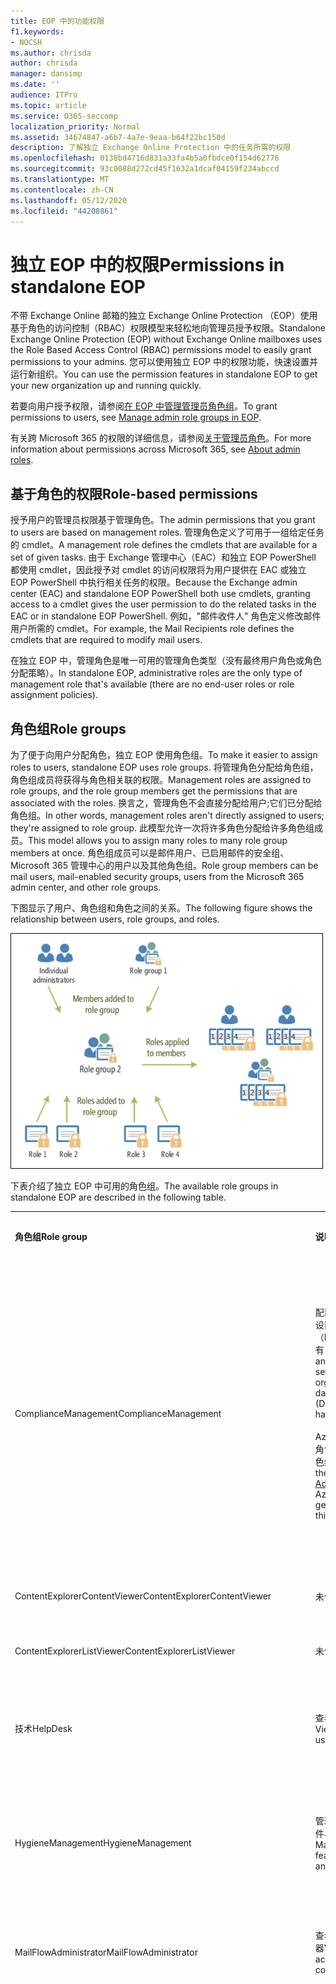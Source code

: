 ```yaml
---
title: EOP 中的功能权限
f1.keywords:
- NOCSH
ms.author: chrisda
author: chrisda
manager: dansimp
ms.date: ''
audience: ITPro
ms.topic: article
ms.service: O365-seccomp
localization_priority: Normal
ms.assetid: 34674847-a6b7-4a7e-9eaa-b64f22bc150d
description: 了解独立 Exchange Online Protection 中的任务所需的权限
ms.openlocfilehash: 0138bd4716d831a33fa4b5a0fbdce0f154d62776
ms.sourcegitcommit: 93c0088d272cd45f1632a1dcaf04159f234abccd
ms.translationtype: MT
ms.contentlocale: zh-CN
ms.lasthandoff: 05/12/2020
ms.locfileid: "44208861"
---
```

# <a name="permissions-in-standalone-eop"></a><span data-ttu-id="04679-103">独立 EOP 中的权限</span><span class="sxs-lookup"><span data-stu-id="04679-103">Permissions in standalone EOP</span></span>

<span data-ttu-id="04679-104">不带 Exchange Online 邮箱的独立 Exchange Online Protection （EOP）使用基于角色的访问控制（RBAC）权限模型来轻松地向管理员授予权限。</span><span class="sxs-lookup"><span data-stu-id="04679-104">Standalone Exchange Online Protection (EOP) without Exchange Online mailboxes uses the Role Based Access Control (RBAC) permissions model to easily grant permissions to your admins.</span></span> <span data-ttu-id="04679-105">您可以使用独立 EOP 中的权限功能，快速设置并运行新组织。</span><span class="sxs-lookup"><span data-stu-id="04679-105">You can use the permission features in standalone EOP to get your new organization up and running quickly.</span></span>

<span data-ttu-id="04679-106">若要向用户授予权限，请参阅[在 EOP 中管理管理员角色组](manage-admin-role-group-permissions-in-eop.md)。</span><span class="sxs-lookup"><span data-stu-id="04679-106">To grant permissions to users, see [Manage admin role groups in EOP](manage-admin-role-group-permissions-in-eop.md).</span></span>

<span data-ttu-id="04679-107">有关跨 Microsoft 365 的权限的详细信息，请参阅[关于管理员角色](https://docs.microsoft.com/microsoft-365/admin/add-users/about-admin-roles)。</span><span class="sxs-lookup"><span data-stu-id="04679-107">For more information about permissions across Microsoft 365, see [About admin roles](https://docs.microsoft.com/microsoft-365/admin/add-users/about-admin-roles).</span></span>

## <a name="role-based-permissions"></a><span data-ttu-id="04679-108">基于角色的权限</span><span class="sxs-lookup"><span data-stu-id="04679-108">Role-based permissions</span></span>

<span data-ttu-id="04679-109">授予用户的管理员权限基于管理角色。</span><span class="sxs-lookup"><span data-stu-id="04679-109">The admin permissions that you grant to users are based on management roles.</span></span> <span data-ttu-id="04679-110">管理角色定义了可用于一组给定任务的 cmdlet。</span><span class="sxs-lookup"><span data-stu-id="04679-110">A management role defines the cmdlets that are available for a set of given tasks.</span></span> <span data-ttu-id="04679-111">由于 Exchange 管理中心（EAC）和独立 EOP PowerShell 都使用 cmdlet，因此授予对 cmdlet 的访问权限将为用户提供在 EAC 或独立 EOP PowerShell 中执行相关任务的权限。</span><span class="sxs-lookup"><span data-stu-id="04679-111">Because the Exchange admin center (EAC) and standalone EOP PowerShell both use cmdlets, granting access to a cmdlet gives the user permission to do the related tasks in the EAC or in standalone EOP PowerShell.</span></span> <span data-ttu-id="04679-112">例如，"邮件收件人" 角色定义修改邮件用户所需的 cmdlet。</span><span class="sxs-lookup"><span data-stu-id="04679-112">For example, the Mail Recipients role defines the cmdlets that are required to modify mail users.</span></span>

<span data-ttu-id="04679-113">在独立 EOP 中，管理角色是唯一可用的管理角色类型（没有最终用户角色或角色分配策略）。</span><span class="sxs-lookup"><span data-stu-id="04679-113">In standalone EOP, administrative roles are the only type of management role that's available (there are no end-user roles or role assignment policies).</span></span>

## <a name="role-groups"></a><span data-ttu-id="04679-114">角色组</span><span class="sxs-lookup"><span data-stu-id="04679-114">Role groups</span></span>

<span data-ttu-id="04679-115">为了便于向用户分配角色，独立 EOP 使用角色组。</span><span class="sxs-lookup"><span data-stu-id="04679-115">To make it easier to assign roles to users, standalone EOP uses role groups.</span></span> <span data-ttu-id="04679-116">将管理角色分配给角色组，角色组成员将获得与角色相关联的权限。</span><span class="sxs-lookup"><span data-stu-id="04679-116">Management roles are assigned to role groups, and the role group members get the permissions that are associated with the roles.</span></span> <span data-ttu-id="04679-117">换言之，管理角色不会直接分配给用户;它们已分配给角色组。</span><span class="sxs-lookup"><span data-stu-id="04679-117">In other words, management roles aren't directly assigned to users; they're assigned to role group.</span></span> <span data-ttu-id="04679-118">此模型允许一次将许多角色分配给许多角色组成员。</span><span class="sxs-lookup"><span data-stu-id="04679-118">This model allows you to assign many roles to many role group members at once.</span></span> <span data-ttu-id="04679-119">角色组成员可以是邮件用户、已启用邮件的安全组、Microsoft 365 管理中心的用户以及其他角色组。</span><span class="sxs-lookup"><span data-stu-id="04679-119">Role group members can be mail users, mail-enabled security groups, users from the Microsoft 365 admin center, and other role groups.</span></span>

<span data-ttu-id="04679-120">下图显示了用户、角色组和角色之间的关系。</span><span class="sxs-lookup"><span data-stu-id="04679-120">The following figure shows the relationship between users, role groups, and roles.</span></span>

![角色、角色组和成员关系](../../media/ITPro_Security_RBAC_EXO_SimplifiedRoleGroupRelationship.png)

<span data-ttu-id="04679-122">下表介绍了独立 EOP 中可用的角色组。</span><span class="sxs-lookup"><span data-stu-id="04679-122">The available role groups in standalone EOP are described in the following table.</span></span>

||||
|---|---|---|
|<span data-ttu-id="04679-123">**角色组**</span><span class="sxs-lookup"><span data-stu-id="04679-123">**Role group**</span></span>|<span data-ttu-id="04679-124">**说明**</span><span class="sxs-lookup"><span data-stu-id="04679-124">**Description**</span></span>|<span data-ttu-id="04679-125">**分配的默认角色**</span><span class="sxs-lookup"><span data-stu-id="04679-125">**Default roles assigned**</span></span>|
|<span data-ttu-id="04679-126">ComplianceManagement</span><span class="sxs-lookup"><span data-stu-id="04679-126">ComplianceManagement</span></span>|<span data-ttu-id="04679-127">配置和管理组织中的合规性设置，包括数据丢失防护（DLP）（如果你的订阅具有 DLP 功能）。</span><span class="sxs-lookup"><span data-stu-id="04679-127">Configure and manage compliance settings within the organization, including data loss prevention (DLP) if your subscription has DLP capabilities.</span></span> <br/><br/> <span data-ttu-id="04679-128">Azure AD 中[合规性管理员](https://docs.microsoft.com/azure/active-directory/users-groups-roles/directory-assign-admin-roles#compliance-administrator)角色的成员将自动获取此角色组的权限。</span><span class="sxs-lookup"><span data-stu-id="04679-128">Members of the [Compliance Administrator](https://docs.microsoft.com/azure/active-directory/users-groups-roles/directory-assign-admin-roles#compliance-administrator) role in Azure AD automatically get the permissions of this role group.</span></span>|<span data-ttu-id="04679-129">审核日志</span><span class="sxs-lookup"><span data-stu-id="04679-129">Audit Logs</span></span> <br/><br/> <span data-ttu-id="04679-130">合规性管理</span><span class="sxs-lookup"><span data-stu-id="04679-130">Compliance Administration</span></span> <br/><br/> <span data-ttu-id="04679-131">信息权限管理</span><span class="sxs-lookup"><span data-stu-id="04679-131">Information Rights Management</span></span> <br/><br/> <span data-ttu-id="04679-132">保留管理</span><span class="sxs-lookup"><span data-stu-id="04679-132">Retention Management</span></span> <br/><br/> <span data-ttu-id="04679-133">仅查看审核日志</span><span class="sxs-lookup"><span data-stu-id="04679-133">View-Only Audit Logs</span></span> <br/><br/> <span data-ttu-id="04679-134">仅查看配置</span><span class="sxs-lookup"><span data-stu-id="04679-134">View-Only Configuration</span></span> <br/><br/> <span data-ttu-id="04679-135">仅查看收件人</span><span class="sxs-lookup"><span data-stu-id="04679-135">View-Only Recipients</span></span>|
|<span data-ttu-id="04679-136">ContentExplorerContentViewer</span><span class="sxs-lookup"><span data-stu-id="04679-136">ContentExplorerContentViewer</span></span>|<span data-ttu-id="04679-137">未使用。</span><span class="sxs-lookup"><span data-stu-id="04679-137">Not used.</span></span>|<span data-ttu-id="04679-138">数据分类内容查看器</span><span class="sxs-lookup"><span data-stu-id="04679-138">Data Classification Content Viewer</span></span>|
|<span data-ttu-id="04679-139">ContentExplorerListViewer</span><span class="sxs-lookup"><span data-stu-id="04679-139">ContentExplorerListViewer</span></span>|<span data-ttu-id="04679-140">未使用。</span><span class="sxs-lookup"><span data-stu-id="04679-140">Not used.</span></span>|<span data-ttu-id="04679-141">数据分类列表查看器</span><span class="sxs-lookup"><span data-stu-id="04679-141">Data Classification List Viewer</span></span>|
|<span data-ttu-id="04679-142">技术</span><span class="sxs-lookup"><span data-stu-id="04679-142">HelpDesk</span></span>|<span data-ttu-id="04679-143">查看和管理邮件用户。</span><span class="sxs-lookup"><span data-stu-id="04679-143">View and manage mail users.</span></span>|<span data-ttu-id="04679-144">重置密码</span><span class="sxs-lookup"><span data-stu-id="04679-144">Reset Password</span></span> <br/><br/> <span data-ttu-id="04679-145">用户选项</span><span class="sxs-lookup"><span data-stu-id="04679-145">User Options</span></span> <br/><br/> <span data-ttu-id="04679-146">仅查看收件人</span><span class="sxs-lookup"><span data-stu-id="04679-146">View-Only Recipients</span></span>|
|<span data-ttu-id="04679-147">HygieneManagement</span><span class="sxs-lookup"><span data-stu-id="04679-147">HygieneManagement</span></span>|<span data-ttu-id="04679-148">管理保护功能（反垃圾邮件、反恶意软件等）。</span><span class="sxs-lookup"><span data-stu-id="04679-148">Manage protection features (anti-spam, anti-malware, etc.).</span></span>|<span data-ttu-id="04679-149">传输卫生</span><span class="sxs-lookup"><span data-stu-id="04679-149">Transport Hygiene</span></span> <br/><br/> <span data-ttu-id="04679-150">仅查看配置</span><span class="sxs-lookup"><span data-stu-id="04679-150">View-Only Configuration</span></span> <br/><br/> <span data-ttu-id="04679-151">仅查看收件人</span><span class="sxs-lookup"><span data-stu-id="04679-151">View-Only Recipients</span></span>|
|<span data-ttu-id="04679-152">MailFlowAdministrator</span><span class="sxs-lookup"><span data-stu-id="04679-152">MailFlowAdministrator</span></span>|<span data-ttu-id="04679-153">查看和管理接受的域和连接器</span><span class="sxs-lookup"><span data-stu-id="04679-153">View and manage accepted domains and connectors</span></span>|<span data-ttu-id="04679-154">远程和接受域</span><span class="sxs-lookup"><span data-stu-id="04679-154">Remote and Accepted Domains</span></span> <br/><br/> <span data-ttu-id="04679-155">仅查看收件人</span><span class="sxs-lookup"><span data-stu-id="04679-155">View-Only Recipients</span></span>|
|<span data-ttu-id="04679-156">OrganizationManagement</span><span class="sxs-lookup"><span data-stu-id="04679-156">OrganizationManagement</span></span>|<span data-ttu-id="04679-157">对整个组织的管理员访问权限以及执行几乎所有任务的能力。</span><span class="sxs-lookup"><span data-stu-id="04679-157">Admin access to the entire organization and the ability to perform almost any task.</span></span> <br/><br/> <span data-ttu-id="04679-158">Azure AD 中[全局管理员](https://docs.microsoft.com/azure/active-directory/users-groups-roles/directory-assign-admin-roles#global-administrator--company-administrator)角色的成员会自动获取此角色组的权限。</span><span class="sxs-lookup"><span data-stu-id="04679-158">Members of the [Global Administrator](https://docs.microsoft.com/azure/active-directory/users-groups-roles/directory-assign-admin-roles#global-administrator--company-administrator) role in Azure AD automatically get the permissions of this role group.</span></span> <br/><br/> <span data-ttu-id="04679-159">**重要说明**：由于 OrganizationManagement 角色组是一个功能强大的角色，因此只有执行组织级别管理任务的用户才应该是此角色组的成员。</span><span class="sxs-lookup"><span data-stu-id="04679-159">**Important**: Because the OrganizationManagement role group is a powerful role, only users that perform organizational-level administrative tasks should be members of this role group.</span></span>|<span data-ttu-id="04679-160">恶意</span><span class="sxs-lookup"><span data-stu-id="04679-160">AntiMalware</span></span> <br/><br/> <span data-ttu-id="04679-161">反垃圾邮件</span><span class="sxs-lookup"><span data-stu-id="04679-161">AntiSpam</span></span> <br/><br/> <span data-ttu-id="04679-162">审核日志</span><span class="sxs-lookup"><span data-stu-id="04679-162">Audit Logs</span></span> <br/><br/> <span data-ttu-id="04679-163">合规性管理员</span><span class="sxs-lookup"><span data-stu-id="04679-163">Compliance Administrator</span></span> <br/><br/> <span data-ttu-id="04679-164">动态通讯组</span><span class="sxs-lookup"><span data-stu-id="04679-164">Distribution Groups</span></span> <br/><br/> <span data-ttu-id="04679-165">信息权限管理</span><span class="sxs-lookup"><span data-stu-id="04679-165">Information Rights Management</span></span> <br/><br/> <span data-ttu-id="04679-166">邮件收件人创建</span><span class="sxs-lookup"><span data-stu-id="04679-166">Mail Recipient Creation</span></span> <br/><br/> <span data-ttu-id="04679-167">邮件收件人</span><span class="sxs-lookup"><span data-stu-id="04679-167">Mail Recipients</span></span> <br/><br/> <span data-ttu-id="04679-168">邮件跟踪</span><span class="sxs-lookup"><span data-stu-id="04679-168">Message Tracking</span></span> <br/><br/> <span data-ttu-id="04679-169">迁移</span><span class="sxs-lookup"><span data-stu-id="04679-169">Migration</span></span> <br/><br/> <span data-ttu-id="04679-170">组织客户端访问</span><span class="sxs-lookup"><span data-stu-id="04679-170">Organization Client Access</span></span> <br/><br/> <span data-ttu-id="04679-171">组织配置</span><span class="sxs-lookup"><span data-stu-id="04679-171">Organization Configuration</span></span> <br/><br/> <span data-ttu-id="04679-172">组织传输设置</span><span class="sxs-lookup"><span data-stu-id="04679-172">Organization Transport Settings</span></span> <br/><br/> <span data-ttu-id="04679-173">隔离</span><span class="sxs-lookup"><span data-stu-id="04679-173">Quarantine</span></span> <br/><br/> <span data-ttu-id="04679-174">收件人策略</span><span class="sxs-lookup"><span data-stu-id="04679-174">Recipient Policies</span></span> <br/><br/> <span data-ttu-id="04679-175">远程和接受域</span><span class="sxs-lookup"><span data-stu-id="04679-175">Remote and Accepted Domains</span></span> <br/><br/> <span data-ttu-id="04679-176">重置密码</span><span class="sxs-lookup"><span data-stu-id="04679-176">Reset Password</span></span> <br/><br/> <span data-ttu-id="04679-177">保留管理</span><span class="sxs-lookup"><span data-stu-id="04679-177">Retention Management</span></span> <br/><br/> <span data-ttu-id="04679-178">角色管理</span><span class="sxs-lookup"><span data-stu-id="04679-178">Role Management</span></span> <br/><br/> <span data-ttu-id="04679-179">安全管理员</span><span class="sxs-lookup"><span data-stu-id="04679-179">Security Administrator</span></span> <br/><br/> <span data-ttu-id="04679-180">安全组创建和成员身份</span><span class="sxs-lookup"><span data-stu-id="04679-180">Security Group Creation and Membership</span></span> <br/><br/> <span data-ttu-id="04679-181">安全读取者</span><span class="sxs-lookup"><span data-stu-id="04679-181">Security Reader</span></span> <br/><br/> <span data-ttu-id="04679-182">敏感度标签管理员</span><span class="sxs-lookup"><span data-stu-id="04679-182">Sensitivity Label Administrator</span></span> <br/><br/> <span data-ttu-id="04679-183">监督</span><span class="sxs-lookup"><span data-stu-id="04679-183">Supervision</span></span> <br/><br/> <span data-ttu-id="04679-184">传输卫生</span><span class="sxs-lookup"><span data-stu-id="04679-184">Transport Hygiene</span></span> <br/><br/> <span data-ttu-id="04679-185">传输规则</span><span class="sxs-lookup"><span data-stu-id="04679-185">Transport Rules</span></span> <br/><br/> <span data-ttu-id="04679-186">用户选项</span><span class="sxs-lookup"><span data-stu-id="04679-186">User Options</span></span> <br/><br/> <span data-ttu-id="04679-187">仅查看反恶意软件</span><span class="sxs-lookup"><span data-stu-id="04679-187">View-Only AntiMalware</span></span> <br/><br/> <span data-ttu-id="04679-188">仅查看反垃圾邮件</span><span class="sxs-lookup"><span data-stu-id="04679-188">View-Only AntiSpam</span></span> <br/><br/> <span data-ttu-id="04679-189">仅查看审核日志</span><span class="sxs-lookup"><span data-stu-id="04679-189">View-Only Audit Logs</span></span> <br/><br/> <span data-ttu-id="04679-190">仅查看配置</span><span class="sxs-lookup"><span data-stu-id="04679-190">View-Only Configuration</span></span> <br/><br/> <span data-ttu-id="04679-191">仅查看隔离</span><span class="sxs-lookup"><span data-stu-id="04679-191">View-Only Quarantine</span></span> <br/><br/> <span data-ttu-id="04679-192">仅查看收件人</span><span class="sxs-lookup"><span data-stu-id="04679-192">View-Only Recipients</span></span> <br/><br/> <span data-ttu-id="04679-193">仅查看威胁智能</span><span class="sxs-lookup"><span data-stu-id="04679-193">View-Only Threat Intelligence</span></span>|
|<span data-ttu-id="04679-194">QuarantineAdministrator</span><span class="sxs-lookup"><span data-stu-id="04679-194">QuarantineAdministrator</span></span>|<span data-ttu-id="04679-195">管理所有收件人的已隔离邮件。</span><span class="sxs-lookup"><span data-stu-id="04679-195">Manage quarantined messages for all recipients.</span></span>|<span data-ttu-id="04679-196">隔离</span><span class="sxs-lookup"><span data-stu-id="04679-196">Quarantine</span></span>|
|<span data-ttu-id="04679-197">RecipientManagement</span><span class="sxs-lookup"><span data-stu-id="04679-197">RecipientManagement</span></span>|<span data-ttu-id="04679-198">创建、管理和删除组织中的收件人对象。</span><span class="sxs-lookup"><span data-stu-id="04679-198">Create, manage, and remove recipient objects in the organization.</span></span>|<span data-ttu-id="04679-199">动态通讯组</span><span class="sxs-lookup"><span data-stu-id="04679-199">Distribution Groups</span></span> <br/><br/> <span data-ttu-id="04679-200">邮件收件人创建</span><span class="sxs-lookup"><span data-stu-id="04679-200">Mail Recipient Creation</span></span> <br/><br/> <span data-ttu-id="04679-201">邮件收件人</span><span class="sxs-lookup"><span data-stu-id="04679-201">Mail Recipients</span></span> <br/><br/> <span data-ttu-id="04679-202">邮件跟踪</span><span class="sxs-lookup"><span data-stu-id="04679-202">Message Tracking</span></span> <br/><br/> <span data-ttu-id="04679-203">迁移</span><span class="sxs-lookup"><span data-stu-id="04679-203">Migration</span></span> <br/><br/> <span data-ttu-id="04679-204">收件人策略</span><span class="sxs-lookup"><span data-stu-id="04679-204">Recipient Policies</span></span> <br/><br/> <span data-ttu-id="04679-205">重置密码</span><span class="sxs-lookup"><span data-stu-id="04679-205">Reset Password</span></span>|
|<span data-ttu-id="04679-206">Ecm.recordsmanagement</span><span class="sxs-lookup"><span data-stu-id="04679-206">RecordsManagement</span></span>|<span data-ttu-id="04679-207">配置合规性功能，如保留策略标记、邮件分类和邮件流规则（也称为传输规则）。</span><span class="sxs-lookup"><span data-stu-id="04679-207">Configure compliance features, such as retention policy tags, message classifications, and mail flow rules (also known as transport rules).</span></span>|<span data-ttu-id="04679-208">邮件跟踪</span><span class="sxs-lookup"><span data-stu-id="04679-208">Message Tracking</span></span> <br/><br/> <span data-ttu-id="04679-209">保留管理</span><span class="sxs-lookup"><span data-stu-id="04679-209">Retention Management</span></span> <br/><br/> <span data-ttu-id="04679-210">传输规则</span><span class="sxs-lookup"><span data-stu-id="04679-210">Transport Rules</span></span>|
|<span data-ttu-id="04679-211">SecurityAdministrator</span><span class="sxs-lookup"><span data-stu-id="04679-211">SecurityAdministrator</span></span>|<span data-ttu-id="04679-212">在组织中配置保护的所有方面（反垃圾邮件、反恶意软件、反欺骗、隔离等）。</span><span class="sxs-lookup"><span data-stu-id="04679-212">Configure all aspects of protection in the organization (anti-spam, anti-malware, anti-spoofing, quarantine, etc.).</span></span> <br/><br/> <span data-ttu-id="04679-213">Azure AD 中的[安全管理员](https://docs.microsoft.com/azure/active-directory/users-groups-roles/directory-assign-admin-roles#security-administrator)角色的成员将自动获取此角色组的权限。</span><span class="sxs-lookup"><span data-stu-id="04679-213">Members of the [Security Administrator](https://docs.microsoft.com/azure/active-directory/users-groups-roles/directory-assign-admin-roles#security-administrator) role in Azure AD automatically get the permissions of this role group.</span></span>|<span data-ttu-id="04679-214">恶意</span><span class="sxs-lookup"><span data-stu-id="04679-214">AntiMalware</span></span> <br/><br/> <span data-ttu-id="04679-215">反垃圾邮件</span><span class="sxs-lookup"><span data-stu-id="04679-215">AntiSpam</span></span> <br/><br/> <span data-ttu-id="04679-216">审核日志</span><span class="sxs-lookup"><span data-stu-id="04679-216">Audit Logs</span></span> <br/><br/> <span data-ttu-id="04679-217">隔离</span><span class="sxs-lookup"><span data-stu-id="04679-217">Quarantine</span></span> <br/><br/> <span data-ttu-id="04679-218">安全管理员</span><span class="sxs-lookup"><span data-stu-id="04679-218">Security Administrator</span></span> <br/><br/> <span data-ttu-id="04679-219">敏感度标签管理员</span><span class="sxs-lookup"><span data-stu-id="04679-219">Sensitivity Label Administrator</span></span> <br/><br/> <span data-ttu-id="04679-220">仅查看反恶意软件</span><span class="sxs-lookup"><span data-stu-id="04679-220">View-Only AntiMalware</span></span> <br/><br/> <span data-ttu-id="04679-221">仅查看反垃圾邮件</span><span class="sxs-lookup"><span data-stu-id="04679-221">View-Only AntiSpam</span></span> <br/><br/> <span data-ttu-id="04679-222">仅查看审核日志</span><span class="sxs-lookup"><span data-stu-id="04679-222">View-Only Audit Logs</span></span> <br/><br/> <span data-ttu-id="04679-223">仅查看隔离</span><span class="sxs-lookup"><span data-stu-id="04679-223">View-Only Quarantine</span></span> <br/><br/> <span data-ttu-id="04679-224">仅查看威胁智能</span><span class="sxs-lookup"><span data-stu-id="04679-224">View-Only Threat Intelligence</span></span>|
|<span data-ttu-id="04679-225">SecurityReader</span><span class="sxs-lookup"><span data-stu-id="04679-225">SecurityReader</span></span>|<span data-ttu-id="04679-226">仅查看对组织中的所有保护方面的访问（反垃圾邮件、反恶意软件、反欺骗、隔离等）。</span><span class="sxs-lookup"><span data-stu-id="04679-226">View-only access to all aspects of protection in the organization (anti-spam, anti-malware, anti-spoofing, quarantine, etc.).</span></span> <br/><br/> <span data-ttu-id="04679-227">Azure AD 中的[安全读者](https://docs.microsoft.com/azure/active-directory/users-groups-roles/directory-assign-admin-roles#security-reader)角色的成员将自动获取此角色组的权限。</span><span class="sxs-lookup"><span data-stu-id="04679-227">Members of the [Security Reader](https://docs.microsoft.com/azure/active-directory/users-groups-roles/directory-assign-admin-roles#security-reader) role in Azure AD automatically get the permissions of this role group.</span></span>|<span data-ttu-id="04679-228">安全读取者</span><span class="sxs-lookup"><span data-stu-id="04679-228">Security Reader</span></span> <br/><br/> <span data-ttu-id="04679-229">仅查看反恶意软件</span><span class="sxs-lookup"><span data-stu-id="04679-229">View-Only AntiMalware</span></span> <br/><br/> <span data-ttu-id="04679-230">仅查看反垃圾邮件</span><span class="sxs-lookup"><span data-stu-id="04679-230">View-Only AntiSpam</span></span> <br/><br/> <span data-ttu-id="04679-231">仅查看隔离</span><span class="sxs-lookup"><span data-stu-id="04679-231">View-Only Quarantine</span></span> <br/><br/> <span data-ttu-id="04679-232">仅查看威胁智能</span><span class="sxs-lookup"><span data-stu-id="04679-232">View-Only Threat Intelligence</span></span>|
|<span data-ttu-id="04679-233">TenantAdmins</span><span class="sxs-lookup"><span data-stu-id="04679-233">TenantAdmins</span></span>|<span data-ttu-id="04679-234">此角色组中的成员身份将跨服务同步并集中管理。</span><span class="sxs-lookup"><span data-stu-id="04679-234">Membership in this role group is synchronized across services and managed centrally.</span></span> <span data-ttu-id="04679-235">默认情况下，不会向此角色组分配任何角色。</span><span class="sxs-lookup"><span data-stu-id="04679-235">By default, this role group is not assigned any roles.</span></span> <span data-ttu-id="04679-236">但是，它将是 "组织管理" 角色组的成员，并将继承这些权限。</span><span class="sxs-lookup"><span data-stu-id="04679-236">However, it will be a member of the Organization Management role group and will inherit those permissions.</span></span>|<span data-ttu-id="04679-237">无</span><span class="sxs-lookup"><span data-stu-id="04679-237">none</span></span>|
|<span data-ttu-id="04679-238">ViewOnlyOrganizationManagement</span><span class="sxs-lookup"><span data-stu-id="04679-238">ViewOnlyOrganizationManagement</span></span>|<span data-ttu-id="04679-239">查看组织中的收件人、保护和配置对象及其属性。</span><span class="sxs-lookup"><span data-stu-id="04679-239">View recipient, protection, and configuration objects and their properties in the organization.</span></span>|<span data-ttu-id="04679-240">合规性管理员</span><span class="sxs-lookup"><span data-stu-id="04679-240">Compliance Administrator</span></span> <br/><br/> <span data-ttu-id="04679-241">安全管理员</span><span class="sxs-lookup"><span data-stu-id="04679-241">Security Administrator</span></span> <br/><br/> <span data-ttu-id="04679-242">安全读取者</span><span class="sxs-lookup"><span data-stu-id="04679-242">Security Reader</span></span> <br/><br/> <span data-ttu-id="04679-243">敏感度标签管理员</span><span class="sxs-lookup"><span data-stu-id="04679-243">Sensitivity Label Administrator</span></span> <br/><br/> <span data-ttu-id="04679-244">仅查看配置</span><span class="sxs-lookup"><span data-stu-id="04679-244">View-Only Configuration</span></span> <br/><br/> <span data-ttu-id="04679-245">仅查看收件人</span><span class="sxs-lookup"><span data-stu-id="04679-245">View-Only Recipients</span></span>|
|

<span data-ttu-id="04679-246">如果您在只有几个管理员的小型组织中工作，则可能需要仅将这些用户添加到组织管理角色组中，并且您可能永远不需要使用其他角色组。</span><span class="sxs-lookup"><span data-stu-id="04679-246">If you work in a small organization that has only a few admins, you might need to add those users to the Organization Management role group only, and you may never need to use the other role groups.</span></span> <span data-ttu-id="04679-247">如果您在更大的组织中工作，可能会有管理员执行特定任务，如收件人配置。</span><span class="sxs-lookup"><span data-stu-id="04679-247">If you work in a larger organization, you might have admins who perform specific tasks, such as recipient configuration.</span></span> <span data-ttu-id="04679-248">在这些情况下，您可以将一个管理员添加到 "收件人管理" 角色组，并将另一个管理员添加到 "组织管理" 角色组。</span><span class="sxs-lookup"><span data-stu-id="04679-248">In those cases, you might add one admin to the Recipient Management role group, and another admin to the Organization Management role group.</span></span> <span data-ttu-id="04679-249">然后，这些管理员可以管理自己的特定区域，但他们不会拥有管理其不负责的区域的权限。</span><span class="sxs-lookup"><span data-stu-id="04679-249">Those admins can then manage their specific areas, but they won't have permissions to manage areas they're not responsible for.</span></span>

<span data-ttu-id="04679-250">如果 Exchange Online 中的内置角色组与管理员的工作职能不匹配，可以创建角色组并向其中添加角色。</span><span class="sxs-lookup"><span data-stu-id="04679-250">If the built-in role groups in Exchange Online don't match the job function of your administrators, you can create role groups and add roles to them.</span></span> <span data-ttu-id="04679-251">有关详细信息，请参阅[在独立 EOP 中管理角色组](manage-admin-role-group-permissions-in-eop.md)。</span><span class="sxs-lookup"><span data-stu-id="04679-251">For more information, see [Manage role groups in standalone EOP](manage-admin-role-group-permissions-in-eop.md).</span></span>

## <a name="roles"></a><span data-ttu-id="04679-252">角色</span><span class="sxs-lookup"><span data-stu-id="04679-252">Roles</span></span>

<span data-ttu-id="04679-253">在独立 EOP 中可用的内置角色如下表所述。</span><span class="sxs-lookup"><span data-stu-id="04679-253">The built-in roles that are available in standalone EOP are described in the following table.</span></span>

||||
|---|---|---|
|<span data-ttu-id="04679-254">**角色**</span><span class="sxs-lookup"><span data-stu-id="04679-254">**Role**</span></span>|<span data-ttu-id="04679-255">**说明**</span><span class="sxs-lookup"><span data-stu-id="04679-255">**Description**</span></span>|<span data-ttu-id="04679-256">**默认角色组分配**</span><span class="sxs-lookup"><span data-stu-id="04679-256">**Default role group assignments**</span></span>|
|<span data-ttu-id="04679-257">恶意</span><span class="sxs-lookup"><span data-stu-id="04679-257">AntiMalware</span></span>|<span data-ttu-id="04679-258">查看和修改反恶意软件功能的配置和报告。</span><span class="sxs-lookup"><span data-stu-id="04679-258">View and modify the configuration and reports for anti-malware features.</span></span>|<span data-ttu-id="04679-259">OrganizationManagement</span><span class="sxs-lookup"><span data-stu-id="04679-259">OrganizationManagement</span></span> <br/><br/> <span data-ttu-id="04679-260">SecurityAdministrator</span><span class="sxs-lookup"><span data-stu-id="04679-260">SecurityAdministrator</span></span>|
|<span data-ttu-id="04679-261">反垃圾邮件</span><span class="sxs-lookup"><span data-stu-id="04679-261">AntiSpam</span></span>|<span data-ttu-id="04679-262">查看和修改反垃圾邮件功能的配置和报告。</span><span class="sxs-lookup"><span data-stu-id="04679-262">View and modify the configuration and reports for anti-spam features.</span></span>|<span data-ttu-id="04679-263">OrganizationManagement</span><span class="sxs-lookup"><span data-stu-id="04679-263">OrganizationManagement</span></span> <br/><br/> <span data-ttu-id="04679-264">SecurityAdministrator</span><span class="sxs-lookup"><span data-stu-id="04679-264">SecurityAdministrator</span></span>|
|<span data-ttu-id="04679-265">审核日志</span><span class="sxs-lookup"><span data-stu-id="04679-265">Audit Logs</span></span>|<span data-ttu-id="04679-266">搜索管理员审核日志并查看结果。</span><span class="sxs-lookup"><span data-stu-id="04679-266">Search the administrator audit log and view the results.</span></span>|<span data-ttu-id="04679-267">ComplianceManagement</span><span class="sxs-lookup"><span data-stu-id="04679-267">ComplianceManagement</span></span> <br/><br/> <span data-ttu-id="04679-268">OrganizationManagement</span><span class="sxs-lookup"><span data-stu-id="04679-268">OrganizationManagement</span></span> <br/><br/> <span data-ttu-id="04679-269">SecurityAdministrator</span><span class="sxs-lookup"><span data-stu-id="04679-269">SecurityAdministrator</span></span>|
|<span data-ttu-id="04679-270">合规性管理员<sup>\*</sup></span><span class="sxs-lookup"><span data-stu-id="04679-270">Compliance Administrator<sup>\*</sup></span></span>||<span data-ttu-id="04679-271">ComplianceManagement</span><span class="sxs-lookup"><span data-stu-id="04679-271">ComplianceManagement</span></span> <br/><br/> <span data-ttu-id="04679-272">OrganizationManagement</span><span class="sxs-lookup"><span data-stu-id="04679-272">OrganizationManagement</span></span> <br/><br/> <span data-ttu-id="04679-273">ViewOnlyOrganizationManagement</span><span class="sxs-lookup"><span data-stu-id="04679-273">ViewOnlyOrganizationManagement</span></span>|
|<span data-ttu-id="04679-274">数据分类内容查看器<sup>\*</sup></span><span class="sxs-lookup"><span data-stu-id="04679-274">Data Classification Content Viewer<sup>\*</sup></span></span>||<span data-ttu-id="04679-275">ContentExplorerContentViewer</span><span class="sxs-lookup"><span data-stu-id="04679-275">ContentExplorerContentViewer</span></span>|
|<span data-ttu-id="04679-276">数据分类列表查看器<sup>\*</sup></span><span class="sxs-lookup"><span data-stu-id="04679-276">Data Classification List Viewer<sup>\*</sup></span></span>||
|<span data-ttu-id="04679-277">动态通讯组</span><span class="sxs-lookup"><span data-stu-id="04679-277">Distribution Groups</span></span>|<span data-ttu-id="04679-278">创建和管理所有通讯组、启用邮件的安全组和成员。</span><span class="sxs-lookup"><span data-stu-id="04679-278">Create and manage all distribution groups, mail-enabled security groups, and members.</span></span>|<span data-ttu-id="04679-279">OrganizationManagement</span><span class="sxs-lookup"><span data-stu-id="04679-279">OrganizationManagement</span></span> <br/><br/> <span data-ttu-id="04679-280">RecipientManagement</span><span class="sxs-lookup"><span data-stu-id="04679-280">RecipientManagement</span></span>|
|<span data-ttu-id="04679-281">信息权限管理<sup>\*</sup></span><span class="sxs-lookup"><span data-stu-id="04679-281">Information Rights Management<sup>\*</sup></span></span>||<span data-ttu-id="04679-282">ComplianceManagement</span><span class="sxs-lookup"><span data-stu-id="04679-282">ComplianceManagement</span></span> <br/><br/> <span data-ttu-id="04679-283">OrganizationManagement</span><span class="sxs-lookup"><span data-stu-id="04679-283">OrganizationManagement</span></span>|
|<span data-ttu-id="04679-284">邮件收件人创建</span><span class="sxs-lookup"><span data-stu-id="04679-284">Mail Recipient Creation</span></span>|<span data-ttu-id="04679-285">创建和删除邮件用户。</span><span class="sxs-lookup"><span data-stu-id="04679-285">Create and remove mail users.</span></span>|<span data-ttu-id="04679-286">OrganizationManagement</span><span class="sxs-lookup"><span data-stu-id="04679-286">OrganizationManagement</span></span> <br/><br/> <span data-ttu-id="04679-287">RecipientManagement</span><span class="sxs-lookup"><span data-stu-id="04679-287">RecipientManagement</span></span>|
|<span data-ttu-id="04679-288">邮件收件人</span><span class="sxs-lookup"><span data-stu-id="04679-288">Mail Recipients</span></span>|<span data-ttu-id="04679-289">修改现有的邮件用户。</span><span class="sxs-lookup"><span data-stu-id="04679-289">Modify existing mail users.</span></span>|<span data-ttu-id="04679-290">OrganizationManagement</span><span class="sxs-lookup"><span data-stu-id="04679-290">OrganizationManagement</span></span> <br/><br/> <span data-ttu-id="04679-291">RecipientManagement</span><span class="sxs-lookup"><span data-stu-id="04679-291">RecipientManagement</span></span>|
|<span data-ttu-id="04679-292">邮件跟踪<sup>\*</sup></span><span class="sxs-lookup"><span data-stu-id="04679-292">Message Tracking<sup>\*</sup></span></span>||<span data-ttu-id="04679-293">OrganizationManagement</span><span class="sxs-lookup"><span data-stu-id="04679-293">OrganizationManagement</span></span> <br/><br/> <span data-ttu-id="04679-294">RecipientManagement</span><span class="sxs-lookup"><span data-stu-id="04679-294">RecipientManagement</span></span> <br/><br/> <span data-ttu-id="04679-295">记录管理</span><span class="sxs-lookup"><span data-stu-id="04679-295">Records Management</span></span>|
|<span data-ttu-id="04679-296">迁移<sup>\*</sup></span><span class="sxs-lookup"><span data-stu-id="04679-296">Migration<sup>\*</sup></span></span>||<span data-ttu-id="04679-297">OrganizationManagement</span><span class="sxs-lookup"><span data-stu-id="04679-297">OrganizationManagement</span></span> <br/><br/> <span data-ttu-id="04679-298">RecipientManagement</span><span class="sxs-lookup"><span data-stu-id="04679-298">RecipientManagement</span></span>|
|<span data-ttu-id="04679-299">MyBaseOptions</span><span class="sxs-lookup"><span data-stu-id="04679-299">MyBaseOptions</span></span>|<span data-ttu-id="04679-300">允许用户查看其自己的隔离邮件。</span><span class="sxs-lookup"><span data-stu-id="04679-300">Allows users to view their own quarantined messages.</span></span> <br/><br/> <span data-ttu-id="04679-301">此角色将自动分配给用户，无法手动分配。</span><span class="sxs-lookup"><span data-stu-id="04679-301">This role is automatically assigned to users, and you can't assign it manually.</span></span>|<span data-ttu-id="04679-302">无</span><span class="sxs-lookup"><span data-stu-id="04679-302">none</span></span>|
|<span data-ttu-id="04679-303">组织客户端访问<sup>\*</sup></span><span class="sxs-lookup"><span data-stu-id="04679-303">Organization Client Access<sup>\*</sup></span></span>||<span data-ttu-id="04679-304">OrganizationManagement</span><span class="sxs-lookup"><span data-stu-id="04679-304">OrganizationManagement</span></span>|
|<span data-ttu-id="04679-305">组织配置</span><span class="sxs-lookup"><span data-stu-id="04679-305">Organization Configuration</span></span>|<span data-ttu-id="04679-306">查看报告。</span><span class="sxs-lookup"><span data-stu-id="04679-306">View reports.</span></span>|<span data-ttu-id="04679-307">OrganizationManagement</span><span class="sxs-lookup"><span data-stu-id="04679-307">OrganizationManagement</span></span>|
|<span data-ttu-id="04679-308">组织传输设置<sup>\*</sup></span><span class="sxs-lookup"><span data-stu-id="04679-308">Organization Transport Settings<sup>\*</sup></span></span>||<span data-ttu-id="04679-309">OrganizationManagement</span><span class="sxs-lookup"><span data-stu-id="04679-309">OrganizationManagement</span></span>|
|<span data-ttu-id="04679-310">隔离</span><span class="sxs-lookup"><span data-stu-id="04679-310">Quarantine</span></span>|<span data-ttu-id="04679-311">管理所有收件人的所有隔离邮件类型。</span><span class="sxs-lookup"><span data-stu-id="04679-311">Manage all types of quarantined message for all recipients.</span></span>|<span data-ttu-id="04679-312">OrganizationManagement</span><span class="sxs-lookup"><span data-stu-id="04679-312">OrganizationManagement</span></span> <br/><br/> <span data-ttu-id="04679-313">QuarantineAdministrator</span><span class="sxs-lookup"><span data-stu-id="04679-313">QuarantineAdministrator</span></span> <br/><br/> <span data-ttu-id="04679-314">SecurityAdministrator</span><span class="sxs-lookup"><span data-stu-id="04679-314">SecurityAdministrator</span></span>|
|<span data-ttu-id="04679-315">收件人策略<sup>\*</sup></span><span class="sxs-lookup"><span data-stu-id="04679-315">Recipient Policies<sup>\*</sup></span></span>||<span data-ttu-id="04679-316">OrganizationManagement</span><span class="sxs-lookup"><span data-stu-id="04679-316">OrganizationManagement</span></span> <br/><br/> <span data-ttu-id="04679-317">RecipientManagement</span><span class="sxs-lookup"><span data-stu-id="04679-317">RecipientManagement</span></span>|
|<span data-ttu-id="04679-318">远程和接受域</span><span class="sxs-lookup"><span data-stu-id="04679-318">Remote and Accepted Domains</span></span>|<span data-ttu-id="04679-319">管理远程域、接受域和连接器。</span><span class="sxs-lookup"><span data-stu-id="04679-319">Manage remote domains, accepted domains, and connectors.</span></span>|<span data-ttu-id="04679-320">MailFlowAdministrator</span><span class="sxs-lookup"><span data-stu-id="04679-320">MailFlowAdministrator</span></span> <br/><br/> <span data-ttu-id="04679-321">OrganizationManagement</span><span class="sxs-lookup"><span data-stu-id="04679-321">OrganizationManagement</span></span>|
|<span data-ttu-id="04679-322">重置密码<sup>\*</sup></span><span class="sxs-lookup"><span data-stu-id="04679-322">Reset Password<sup>\*</sup></span></span>||<span data-ttu-id="04679-323">技术</span><span class="sxs-lookup"><span data-stu-id="04679-323">HelpDesk</span></span> <br/><br/> <span data-ttu-id="04679-324">OrganizationManagement</span><span class="sxs-lookup"><span data-stu-id="04679-324">OrganizationManagement</span></span> <br/><br/> <span data-ttu-id="04679-325">RecipientManagement</span><span class="sxs-lookup"><span data-stu-id="04679-325">RecipientManagement</span></span>|
|<span data-ttu-id="04679-326">保留管理<sup>\*</sup></span><span class="sxs-lookup"><span data-stu-id="04679-326">Retention Management<sup>\*</sup></span></span>||<span data-ttu-id="04679-327">ComplianceManagement</span><span class="sxs-lookup"><span data-stu-id="04679-327">ComplianceManagement</span></span> <br/><br/> <span data-ttu-id="04679-328">OrganizationManagement</span><span class="sxs-lookup"><span data-stu-id="04679-328">OrganizationManagement</span></span> <br/><br/> <span data-ttu-id="04679-329">Ecm.recordsmanagement</span><span class="sxs-lookup"><span data-stu-id="04679-329">RecordsManagement</span></span>|
|<span data-ttu-id="04679-330">角色管理</span><span class="sxs-lookup"><span data-stu-id="04679-330">Role Management</span></span>|<span data-ttu-id="04679-331">创建和管理角色组。</span><span class="sxs-lookup"><span data-stu-id="04679-331">Create and manage role groups.</span></span>|<span data-ttu-id="04679-332">OrganizationManagement</span><span class="sxs-lookup"><span data-stu-id="04679-332">OrganizationManagement</span></span>|
|<span data-ttu-id="04679-333">安全管理员</span><span class="sxs-lookup"><span data-stu-id="04679-333">Security Administrator</span></span>|<span data-ttu-id="04679-334">管理所有安全和保护功能的配置和报告。</span><span class="sxs-lookup"><span data-stu-id="04679-334">Manage the configuration and reports for all security and protection features.</span></span>|<span data-ttu-id="04679-335">OrganizationManagement</span><span class="sxs-lookup"><span data-stu-id="04679-335">OrganizationManagement</span></span> <br/><br/> <span data-ttu-id="04679-336">SecurityAdministrator</span><span class="sxs-lookup"><span data-stu-id="04679-336">SecurityAdministrator</span></span> <br/><br/> <span data-ttu-id="04679-337">ViewOnlyOrganizationManagement</span><span class="sxs-lookup"><span data-stu-id="04679-337">ViewOnlyOrganizationManagement</span></span>|
|<span data-ttu-id="04679-338">安全组创建和成员身份</span><span class="sxs-lookup"><span data-stu-id="04679-338">Security Group Creation and Membership</span></span>|<span data-ttu-id="04679-339">创建和管理启用邮件的安全组。</span><span class="sxs-lookup"><span data-stu-id="04679-339">Create and manage mail-enabled security groups.</span></span>|<span data-ttu-id="04679-340">OrganizationManagement</span><span class="sxs-lookup"><span data-stu-id="04679-340">OrganizationManagement</span></span>|
|<span data-ttu-id="04679-341">安全读取者</span><span class="sxs-lookup"><span data-stu-id="04679-341">Security Reader</span></span>|<span data-ttu-id="04679-342">查看安全和保护功能的配置和报告。</span><span class="sxs-lookup"><span data-stu-id="04679-342">View the configuration and reports for security and protection features.</span></span>|<span data-ttu-id="04679-343">组织管理</span><span class="sxs-lookup"><span data-stu-id="04679-343">Organization Management</span></span> <br/><br/> <span data-ttu-id="04679-344">SecurityReader</span><span class="sxs-lookup"><span data-stu-id="04679-344">SecurityReader</span></span> <br/><br/> <span data-ttu-id="04679-345">ViewOnlyOrganizationManagement</span><span class="sxs-lookup"><span data-stu-id="04679-345">ViewOnlyOrganizationManagement</span></span>|
|<span data-ttu-id="04679-346">敏感度标签管理员<sup>\*</sup></span><span class="sxs-lookup"><span data-stu-id="04679-346">Sensitivity Label Administrator<sup>\*</sup></span></span>||<span data-ttu-id="04679-347">OrganizationManagement</span><span class="sxs-lookup"><span data-stu-id="04679-347">OrganizationManagement</span></span> <br/><br/> <span data-ttu-id="04679-348">SecurityAdministrator</span><span class="sxs-lookup"><span data-stu-id="04679-348">SecurityAdministrator</span></span> <br/><br/> <span data-ttu-id="04679-349">ViewOnlyOrganizationManagement</span><span class="sxs-lookup"><span data-stu-id="04679-349">ViewOnlyOrganizationManagement</span></span>|
|<span data-ttu-id="04679-350">监控<sup>\*</sup></span><span class="sxs-lookup"><span data-stu-id="04679-350">Supervision<sup>\*</sup></span></span>||<span data-ttu-id="04679-351">OrganizationManagement</span><span class="sxs-lookup"><span data-stu-id="04679-351">OrganizationManagement</span></span>|
|<span data-ttu-id="04679-352">传输卫生</span><span class="sxs-lookup"><span data-stu-id="04679-352">Transport Hygiene</span></span>|<span data-ttu-id="04679-353">管理反恶意软件、反垃圾邮件功能和反欺骗功能。</span><span class="sxs-lookup"><span data-stu-id="04679-353">Manage anti-malware, anti-spam features, and anti-spoofing features.</span></span>|<span data-ttu-id="04679-354">HygieneManagement</span><span class="sxs-lookup"><span data-stu-id="04679-354">HygieneManagement</span></span> <br/><br/> <span data-ttu-id="04679-355">OrganizationManagement</span><span class="sxs-lookup"><span data-stu-id="04679-355">OrganizationManagement</span></span>|
|<span data-ttu-id="04679-356">传输规则</span><span class="sxs-lookup"><span data-stu-id="04679-356">Transport Rules</span></span>|<span data-ttu-id="04679-357">创建和管理邮件流规则（也称为传输规则）。</span><span class="sxs-lookup"><span data-stu-id="04679-357">Create and manage mail flow rules (also known as transport rules).</span></span>|<span data-ttu-id="04679-358">OrganizationManagement</span><span class="sxs-lookup"><span data-stu-id="04679-358">OrganizationManagement</span></span> <br/><br/> <span data-ttu-id="04679-359">Ecm.recordsmanagement</span><span class="sxs-lookup"><span data-stu-id="04679-359">RecordsManagement</span></span>|
|<span data-ttu-id="04679-360">用户选项</span><span class="sxs-lookup"><span data-stu-id="04679-360">User Options</span></span>|<span data-ttu-id="04679-361">修改现有的邮件用户。</span><span class="sxs-lookup"><span data-stu-id="04679-361">Modify existing mail users.</span></span>|<span data-ttu-id="04679-362">技术</span><span class="sxs-lookup"><span data-stu-id="04679-362">HelpDesk</span></span> <br/><br/> <span data-ttu-id="04679-363">OrganizationManagement</span><span class="sxs-lookup"><span data-stu-id="04679-363">OrganizationManagement</span></span>|
|<span data-ttu-id="04679-364">仅查看反恶意软件</span><span class="sxs-lookup"><span data-stu-id="04679-364">View-Only AntiMalware</span></span>|<span data-ttu-id="04679-365">查看有关反恶意软件功能的配置和报告。</span><span class="sxs-lookup"><span data-stu-id="04679-365">View the configuration and reports for anti-malware features.</span></span>|<span data-ttu-id="04679-366">OrganizationManagement</span><span class="sxs-lookup"><span data-stu-id="04679-366">OrganizationManagement</span></span> <br/><br/> <span data-ttu-id="04679-367">SecurityAdministrator</span><span class="sxs-lookup"><span data-stu-id="04679-367">SecurityAdministrator</span></span> <br/><br/> <span data-ttu-id="04679-368">SecurityReader</span><span class="sxs-lookup"><span data-stu-id="04679-368">SecurityReader</span></span>|
|<span data-ttu-id="04679-369">仅查看反垃圾邮件</span><span class="sxs-lookup"><span data-stu-id="04679-369">View-Only AntiSpam</span></span>|<span data-ttu-id="04679-370">查看反垃圾邮件功能的配置和报告。</span><span class="sxs-lookup"><span data-stu-id="04679-370">View the configuration and reports for anti-spam features.</span></span>|<span data-ttu-id="04679-371">OrganizationManagement</span><span class="sxs-lookup"><span data-stu-id="04679-371">OrganizationManagement</span></span> <br/><br/> <span data-ttu-id="04679-372">SecurityAdministrator</span><span class="sxs-lookup"><span data-stu-id="04679-372">SecurityAdministrator</span></span> <br/><br/> <span data-ttu-id="04679-373">SecurityReader</span><span class="sxs-lookup"><span data-stu-id="04679-373">SecurityReader</span></span>|
|<span data-ttu-id="04679-374">仅查看审核日志</span><span class="sxs-lookup"><span data-stu-id="04679-374">View-Only Audit Logs</span></span>|<span data-ttu-id="04679-375">搜索管理员审核日志并查看结果。</span><span class="sxs-lookup"><span data-stu-id="04679-375">Search the administrator audit log and view the results.</span></span>|<span data-ttu-id="04679-376">ComplianceManagement</span><span class="sxs-lookup"><span data-stu-id="04679-376">ComplianceManagement</span></span> <br/><br/> <span data-ttu-id="04679-377">OrganizationManagement</span><span class="sxs-lookup"><span data-stu-id="04679-377">OrganizationManagement</span></span> <br/><br/> <span data-ttu-id="04679-378">SecurityAdministrator</span><span class="sxs-lookup"><span data-stu-id="04679-378">SecurityAdministrator</span></span>|
|<span data-ttu-id="04679-379">仅查看配置</span><span class="sxs-lookup"><span data-stu-id="04679-379">View-Only Configuration</span></span>|<span data-ttu-id="04679-380">查看组织中的所有组织和邮件流（非收件人）设置。</span><span class="sxs-lookup"><span data-stu-id="04679-380">View all of the organization and mail flow (non-recipient) settings in the organization.</span></span>|<span data-ttu-id="04679-381">ComplianceManagement</span><span class="sxs-lookup"><span data-stu-id="04679-381">ComplianceManagement</span></span> <br/><br/> <span data-ttu-id="04679-382">HygieneManagement</span><span class="sxs-lookup"><span data-stu-id="04679-382">HygieneManagement</span></span> <br/><br/> <span data-ttu-id="04679-383">OrganizationManagement</span><span class="sxs-lookup"><span data-stu-id="04679-383">OrganizationManagement</span></span> <br/><br/> <span data-ttu-id="04679-384">ViewOnlyOrganizationManagement</span><span class="sxs-lookup"><span data-stu-id="04679-384">ViewOnlyOrganizationManagement</span></span>|
|<span data-ttu-id="04679-385">仅查看隔离</span><span class="sxs-lookup"><span data-stu-id="04679-385">View-Only Quarantine</span></span>|<span data-ttu-id="04679-386">查看所有收件人的所有已隔离邮件。</span><span class="sxs-lookup"><span data-stu-id="04679-386">View all quarantined messages for all recipients.</span></span>|<span data-ttu-id="04679-387">OrganizationManagement</span><span class="sxs-lookup"><span data-stu-id="04679-387">OrganizationManagement</span></span> <br/><br/> <span data-ttu-id="04679-388">SecurityAdministrator</span><span class="sxs-lookup"><span data-stu-id="04679-388">SecurityAdministrator</span></span> <br/><br/> <span data-ttu-id="04679-389">SecurityReader</span><span class="sxs-lookup"><span data-stu-id="04679-389">SecurityReader</span></span>|
|<span data-ttu-id="04679-390">仅查看收件人</span><span class="sxs-lookup"><span data-stu-id="04679-390">View-Only Recipients</span></span>|<span data-ttu-id="04679-391">查看收件人属性并运行邮件跟踪。</span><span class="sxs-lookup"><span data-stu-id="04679-391">View recipient properties and run message trace.</span></span>|<span data-ttu-id="04679-392">ComplianceManagement</span><span class="sxs-lookup"><span data-stu-id="04679-392">ComplianceManagement</span></span> <br/><br/> <span data-ttu-id="04679-393">技术</span><span class="sxs-lookup"><span data-stu-id="04679-393">HelpDesk</span></span> <br/><br/> <span data-ttu-id="04679-394">HygieneManagement</span><span class="sxs-lookup"><span data-stu-id="04679-394">HygieneManagement</span></span> <br/><br/> <span data-ttu-id="04679-395">MailFlowAdministrator</span><span class="sxs-lookup"><span data-stu-id="04679-395">MailFlowAdministrator</span></span> <br/><br/>  <span data-ttu-id="04679-396">OrganizationManagement</span><span class="sxs-lookup"><span data-stu-id="04679-396">OrganizationManagement</span></span> <br/><br/> <span data-ttu-id="04679-397">ViewOnlyOrganizationManagement</span><span class="sxs-lookup"><span data-stu-id="04679-397">ViewOnlyOrganizationManagement</span></span>|
|<span data-ttu-id="04679-398">仅查看威胁智能<sup>\*</sup></span><span class="sxs-lookup"><span data-stu-id="04679-398">View-Only Threat Intelligence<sup>\*</sup></span></span>||<span data-ttu-id="04679-399">OrganizationManagement</span><span class="sxs-lookup"><span data-stu-id="04679-399">OrganizationManagement</span></span> <br/><br/> <span data-ttu-id="04679-400">SecurityAdministrator</span><span class="sxs-lookup"><span data-stu-id="04679-400">SecurityAdministrator</span></span> <br/><br/> <span data-ttu-id="04679-401">SecurityReader</span><span class="sxs-lookup"><span data-stu-id="04679-401">SecurityReader</span></span>|
|

<span data-ttu-id="04679-402"><sup>\*</sup>虽然此角色可用，但在独立 EOP 中基本上没什么用处。</span><span class="sxs-lookup"><span data-stu-id="04679-402"><sup>\*</sup> Although this role is available, it basically does nothing useful in standalone EOP.</span></span>

## <a name="microsoft-365-permissions-in-standalone-eop"></a><span data-ttu-id="04679-403">独立 EOP 中的 Microsoft 365 权限</span><span class="sxs-lookup"><span data-stu-id="04679-403">Microsoft 365 permissions in standalone EOP</span></span>

<span data-ttu-id="04679-404">在 Microsoft 365 管理中心创建用户时，可以选择是否向用户分配各种管理角色，如全局管理员、服务管理员、密码管理员等。</span><span class="sxs-lookup"><span data-stu-id="04679-404">When you create a user in the Microsoft 365 admin center, you can choose whether to assign various administrative roles, such as Global admin, Service admin, Password admin, and so on, to the user.</span></span> <span data-ttu-id="04679-405">某些（而非全部） Microsoft 365 角色授予用户在 EOP 中的管理权限。</span><span class="sxs-lookup"><span data-stu-id="04679-405">Some, but not all, Microsoft 365 roles grant the user administrative permissions in EOP.</span></span>

> [!NOTE]
> <span data-ttu-id="04679-406">用于创建独立 EOP 组织的帐户将自动分配给全局管理员角色。</span><span class="sxs-lookup"><span data-stu-id="04679-406">The account you used to create your standalone EOP organization is automatically assigned to the Global admin role.</span></span>

<span data-ttu-id="04679-407">下表列出了 Microsoft 365 角色以及它们对应的独立 EOP 角色组。</span><span class="sxs-lookup"><span data-stu-id="04679-407">The following table lists the Microsoft 365 roles and the standalone EOP role groups that they correspond to.</span></span> <span data-ttu-id="04679-408">有关这些角色的详细信息，请参阅[关于管理员角色](https://docs.microsoft.com/microsoft-365/admin/add-users/about-admin-roles)。</span><span class="sxs-lookup"><span data-stu-id="04679-408">For more information about these roles, see [About admin roles](https://docs.microsoft.com/microsoft-365/admin/add-users/about-admin-roles).</span></span>

|||
|---|---|
|<span data-ttu-id="04679-409">**Microsoft 365 角色**</span><span class="sxs-lookup"><span data-stu-id="04679-409">**Microsoft 365 role**</span></span>|<span data-ttu-id="04679-410">**EOP 角色组**</span><span class="sxs-lookup"><span data-stu-id="04679-410">**EOP role group**</span></span>|
|<span data-ttu-id="04679-411">Exchange 管理员</span><span class="sxs-lookup"><span data-stu-id="04679-411">Exchange admin</span></span>|<span data-ttu-id="04679-412">OrganizationManagement</span><span class="sxs-lookup"><span data-stu-id="04679-412">OrganizationManagement</span></span>|
|<span data-ttu-id="04679-413">全局管理员</span><span class="sxs-lookup"><span data-stu-id="04679-413">Global admin</span></span>|<span data-ttu-id="04679-414">OrganizationManagement</span><span class="sxs-lookup"><span data-stu-id="04679-414">OrganizationManagement</span></span> <br/><br/> <span data-ttu-id="04679-415">**注意**：全局管理员角色和 OrganizationManagement 角色组使用特殊的公司管理员角色组关联在一起。</span><span class="sxs-lookup"><span data-stu-id="04679-415">**Note**: The Global admin role and the OrganizationManagement role group are tied together using a special Company Administrator role group.</span></span> <span data-ttu-id="04679-416">公司管理员角色组是内部管理的，不能直接修改。</span><span class="sxs-lookup"><span data-stu-id="04679-416">The Company Administrator role group is managed internally and can't be modified directly.</span></span>|
|<span data-ttu-id="04679-417">密码管理员</span><span class="sxs-lookup"><span data-stu-id="04679-417">Password admin</span></span>|<span data-ttu-id="04679-418">技术</span><span class="sxs-lookup"><span data-stu-id="04679-418">HelpDesk</span></span>|
|<span data-ttu-id="04679-419">全局读取者</span><span class="sxs-lookup"><span data-stu-id="04679-419">Global reader</span></span>|<span data-ttu-id="04679-420">ViewOnlyOrganizationManagement</span><span class="sxs-lookup"><span data-stu-id="04679-420">ViewOnlyOrganizationManagement</span></span>|
|<span data-ttu-id="04679-421">安全管理员</span><span class="sxs-lookup"><span data-stu-id="04679-421">Security admin</span></span>|<span data-ttu-id="04679-422">SecurityAdministrator</span><span class="sxs-lookup"><span data-stu-id="04679-422">SecurityAdministrator</span></span>|
|<span data-ttu-id="04679-423">安全读取者</span><span class="sxs-lookup"><span data-stu-id="04679-423">Security reader</span></span>|<span data-ttu-id="04679-424">SecurityReader</span><span class="sxs-lookup"><span data-stu-id="04679-424">SecurityReader</span></span>|
|

<span data-ttu-id="04679-425">其他 Microsoft 365 角色没有相应的 EOP 角色组，也不会在 EOP 中授予管理权限。</span><span class="sxs-lookup"><span data-stu-id="04679-425">Other Microsoft 365 roles don't have a corresponding EOP role group and won't grant administrative permissions in EOP.</span></span> <span data-ttu-id="04679-426">有关将 Microsoft 365 角色分配给用户的详细信息，请参阅[分配管理员角色](https://docs.microsoft.com/office365/admin/add-users/assign-admin-roles)。</span><span class="sxs-lookup"><span data-stu-id="04679-426">For more information about assigning a Microsoft 365 role to a user, see [Assign admin roles](https://docs.microsoft.com/office365/admin/add-users/assign-admin-roles).</span></span>

<span data-ttu-id="04679-427">可以在 EOP 中向用户授予管理权限，而无需将其添加到 Microsoft 365 角色。</span><span class="sxs-lookup"><span data-stu-id="04679-427">Users can be granted administrative rights in EOP without adding them to Microsoft 365 roles.</span></span> <span data-ttu-id="04679-428">为此，请将用户添加为 EOP 角色组的成员。</span><span class="sxs-lookup"><span data-stu-id="04679-428">You do this by adding the user as a member of an EOP role group.</span></span> <span data-ttu-id="04679-429">用户将在 EOP 中获取权限，但他们不会在其他 Microsoft 365 工作负荷中获取权限。</span><span class="sxs-lookup"><span data-stu-id="04679-429">The user will get permissions in EOP, but they won't get permissions in other Microsoft 365 workloads.</span></span>

### <a name="how-do-you-know-this-worked"></a><span data-ttu-id="04679-430">如何知道操作成功？</span><span class="sxs-lookup"><span data-stu-id="04679-430">How do you know this worked?</span></span>

<span data-ttu-id="04679-431">若要验证是否已成功复制角色组，请执行以下步骤之一：</span><span class="sxs-lookup"><span data-stu-id="04679-431">To verify that you've successfully copied a role group, do either of the following steps:</span></span>

- <span data-ttu-id="04679-432">在 EAC 中，转到 "**权限** \> " "**管理员角色**"，然后验证角色组是否已列出（或未列出）。</span><span class="sxs-lookup"><span data-stu-id="04679-432">In the EAC, go to **Permissions** \> **Admin Roles**, and verify the role group is listed (or not listed).</span></span> <span data-ttu-id="04679-433">选择角色组，并验证详细信息窗格中的设置，或单击 "**编辑** ![ 编辑图标 ](../../media/ITPro-EAC-EditIcon.png) " 以验证设置。</span><span class="sxs-lookup"><span data-stu-id="04679-433">Select the role group, and verify the settings in the Details pane or click **Edit** ![Edit icon](../../media/ITPro-EAC-EditIcon.png) to verify the settings.</span></span>

- <span data-ttu-id="04679-434">在 Exchange Online PowerShell 中，将 \< 角色组名称替换 \> 为角色组的名称，然后运行以下命令来验证角色组是否存在（或不存在）并验证设置：</span><span class="sxs-lookup"><span data-stu-id="04679-434">In Exchange Online PowerShell, replace \<Role Group Name\> with the name of the role group, and run the following command to verify the role group exists (or doesn't exist) and verify the settings:</span></span>

    ```PowerShell
    Get-RoleGroup -Identity "<Role Group Name>" | Format-List
    ```
